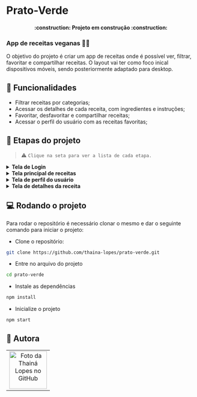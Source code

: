 # Prato-Verde

<h4 align="center"> 
    :construction:  Projeto em construção  :construction:
</h4>

### App de receitas veganas :fork_and_knife::herb:

O objetivo do projeto é criar um app de receitas onde é possível ver, filtrar, favoritar e compartilhar receitas. O layout vai ter como foco inical dispositivos móveis, sendo posteriormente adaptado para desktop.

## :hammer: Funcionalidades

- Filtrar receitas por categorias;
- Acessar os detalhes de cada receita, com ingredientes e instruções;
- Favoritar, desfavoritar e compartilhar receitas;
- Acessar o perfil do usuário com as receitas favoritas;

## :memo: Etapas do projeto

> :warning: `Clique na seta para ver a lista de cada etapa.`

<details>
  <summary> <b>Tela de Login</b></summary>
  
1. [x] Desenvolver a tela de formulário com input de nome, e-mail, senha e botão de login.
2. [x] O botão do formulário só deve ser habilitado após um nome de usuário e uma senha com 6 caracteres ou mais serem preenchidos.
3. [x] Após a submissão do formulário, salvar no localStorage o nome do usuário na chave `user`.
4. [x] Redirecionar o usuário para a tela principal de receitas após a submissão e validação com sucesso do login.

</details>
<details>
  <summary> <b>Tela principal de receitas</b> </summary>
  
1. [x] Implementar o header contendo os ícones de menu.
2. [x] Redirecionar o usuário para a tela de perfil ao clicar no botão de perfil.
3. [x] Implementar os botões de categoria para serem utilizados como filtro.
4. [x] Implementar o filtro das receitas por meio da API ao clicar no filtro de categoria.
5. [x] Implementar o filtro como um toggle, o qual se for selecionado novamente, o app deve retornar as receitas sem nenhum filtro.
6. [x] Redirecionar o usuário ao clicar no card da receita, para a tela de detalhes, que deve mudar a rota e conter o id da receita na URL.
7. [x] Realizar uma request para a API passando o id da receita que deve estar disponível nos parâmetros da URL.
   
</details>
<details>
<summary> <b>Tela de perfil do usuário</b> </summary>
  
1. [x] Possuir o nome do usuário digitado no login.
2. [x] Implementar 2 botões: um de "Voltar" e um de "Sair".
3. [x] Ao clicar no botão de "Voltar", a rota deve mudar para a tela de início.
4. [x] Ao clicar no botão de "Sair", o localStorage deve ser limpo e a rota deve mudar para a tela de login.
5. [x] Mostrar "Receitas favoritas" e os cards de cada receita, com o botão de "favorito" preenchido e um botão de compartilhar.
6. [x] O botão de compartilhar deve copiar a URL da tela de detalhes da receita para o clipboard.
7. [x] O botão de "desfavoritar" deve remover a receita da lista de receitas favoritas do localStorage e da tela.
8. [x] Ao clicar no card da receita, a rota deve mudar para a tela de detalhes daquela receita.

</details>
<details>
<summary> <b>Tela de detalhes da receita</b> </summary>
  
1. [x] Desenvolver a tela de modo que contenha a imagem da receita, o título, uma lista de ingredientes seguidos pelas quantidades, instruções de preparo, um botão de favoritar e um botão de compartilhar.
2. [x] O botão de favoritar deve ser preenchido quando clicado e a receita ser adicionada à lista de receitas favoritas do localStorage e deve aparecer no perfil do usuário em "Receitas favoritas".
3. [x] O botão de compartilhar deve copiar a URL da tela de detalhes da receita para o clipboard.

</details>

## :computer: Rodando o projeto

Para rodar o repositório é necessário clonar o mesmo e dar o seguinte comando para iniciar o projeto:

- Clone o repositório:

```bash
git clone https://github.com/thaina-lopes/prato-verde.git
```

- Entre no arquivo do projeto

```bash
cd prato-verde
```

- Instale as dependências

```bash
npm install
```

- Inicialize o projeto

```bash
npm start
```

## :green_heart: Autora

<table>
  <tr>
    <td align="center">
      <a href="https://github.com/thaina-lopes">
        <img src="https://avatars.githubusercontent.com/u/130593695?v=4" width="100px;" alt="Foto da Thainá Lopes no GitHub"/><br>
      </a>
    </td>
  </tr>
</table>
